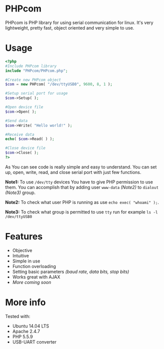 # PHPcom
PHPcom is PHP library for using serial communication for linux. It's very lightweight, pretty fast, object oriented and very simple to use.

# Usage
```php
<?php
#Include PHPcom library
include "PHPcom/PHPcom.php";

#Create new PHPcom object
$com = new PHPcom( "/dev/ttyUSB0", 9600, 8, 1 );

#Setup serial port for usage
$com->Setup( );

#Open device file
$com->Open( );

#Send data
$com->Write( "Hello world!" );

#Receive data
echo( $com->Read( ) );

#Close device file
$com->Close( );
?>
```

As You can see code is really simple and easy to understand. You can set up, open, write, read, and close serial port with just few functions.

**Note1:** To use `/dev/tty` devices You have to give PHP permission to use them. You can accomplish that by adding user `www-data` *(Note2)* to `dialout` *(Note3)* group.

**Note2:** To check what user PHP is running as use `echo exec( "whoami" );`.

**Note3:** To check what group is permitted to use `tty` run for example `ls -l /dev/ttyUSB0`

# Features
 - Objective
 - Intuitive
 - Simple in use
 - Function overloading
 - Setting basic parameters *(baud rate, data bits, stop bits)*
 - Works great with AJAX
 - *More coming soon*

# More info
Tested with:
 - Ubuntu 14.04 LTS
 - Apache 2.4.7
 - PHP 5.5.9
 - USB-UART converter
